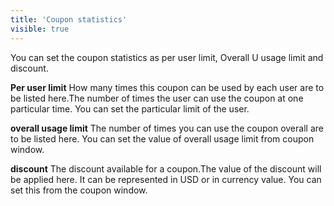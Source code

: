 ```yaml
---
title: 'Coupon statistics'
visible: true
---
```


You can set the coupon statistics as per user limit, Overall U usage limit and discount.

**Per user limit**
How many times this coupon can be used by each user are to be listed here.The number of times the user can use the coupon at one particular time. You can set the particular limit of the user.

**overall usage limit**
The number of times you can use the coupon overall are to be listed here. You can set the value of overall usage limit from coupon window. 

**discount**
The discount available for a coupon.The value of the discount will be applied here. It can be represented in USD or in currency value. You can set this from the coupon window.